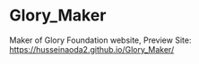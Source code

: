 # Glory_Maker
Maker of Glory Foundation website,
Preview Site: https://husseinaoda2.github.io/Glory_Maker/
